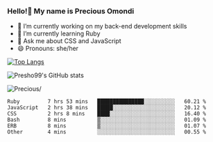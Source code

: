 ### Hello!👋 My name is Precious Omondi 

- 🔭 I’m currently working on my back-end development skills
- 🌱 I’m currently learning Ruby
- 💬 Ask me about CSS and JavaScript
- 😄 Pronouns: she/her



[![Top Langs](https://github-readme-stats.vercel.app/api/top-langs/?username=Presho99&langs_count=8&theme=dark)](https://github.com/Presho99/github-readme-stats)

![Presho99's GitHub stats](https://github-readme-stats.vercel.app/api?username=Presho99&show_icons=true&theme=dark)


<p align="left"> <img src=https://komarev.com/ghpvc/?username=Presho99&color=blueviolet alt=Precious/></p>






<!--START_SECTION:waka-->

```text
Ruby         7 hrs 53 mins   ███████████████░░░░░░░░░░   60.21 %
JavaScript   2 hrs 38 mins   █████░░░░░░░░░░░░░░░░░░░░   20.12 %
CSS          2 hrs 8 mins    ████░░░░░░░░░░░░░░░░░░░░░   16.40 %
Bash         8 mins          ▒░░░░░░░░░░░░░░░░░░░░░░░░   01.09 %
ERB          8 mins          ▒░░░░░░░░░░░░░░░░░░░░░░░░   01.07 %
Other        4 mins          ░░░░░░░░░░░░░░░░░░░░░░░░░   00.55 %
```

<!--END_SECTION:waka-->

